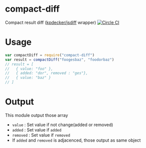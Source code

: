 # compact-diff
Compact result diff ([kpdecker/jsdiff](https://github.com/kpdecker/jsdiff) wrapper)
[![Circle CI](https://circleci.com/gh/suisho/compact-diff.svg?style=svg)](https://circleci.com/gh/suisho/compact-diff)


# Usage

```js
var compactDiff = require("compact-diff")
var result = compactDiff("foogesbaz", "foodorbaz")
// result = [
//   { value: "foo" },
//   { added: "dor", removed : "ges"},
//   { value: "baz" }
// ]
```

# Output
This module output those array
- `value` : Set value if not change(added or removed)
- `added` : Set value if `added`
- `removed` : Set value if `removed`
- If `added` and `removed` is adjacenced, those output as same object